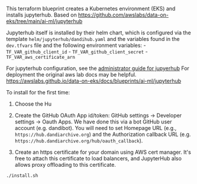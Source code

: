 This terraform blueprint creates a Kubernetes environment (EKS) and
installs jupyterhub. Based on https://github.com/awslabs/data-on-eks/tree/main/ai-ml/jupyterhub

Jupyterhub itself is installed by their helm chart, which is configured
via the template `helm/jupyterhub/dandihub.yaml` and the variables found
in the `dev.tfvars` file and the following environment variables: 
    - `TF_VAR_github_client_id`
    - `TF_VAR_github_client_secret`
    - `TF_VAR_aws_certificate_arn`

For jupyterhub configuration, see the [administrator guide for jupyerhub](https://z2jh.jupyter.org/en/stable/administrator/index.html)
For deployment the original aws lab docs may be helpful. https://awslabs.github.io/data-on-eks/docs/blueprints/ai-ml/jupyterhub

To install for the first time:

1. Choose the Hu
1. Create the GitHub OAuth App id/token: GitHub settings -> Developer settings -> Oauth Apps.
We have done this via a bot GitHub user account (e.g. dandibot). You
will need to set Homepage URL (e.g., `https://hub.dandiarchive.org`) and
the Authorization callback URL (e.g. `https://hub.dandiarchive.org/hub/oauth_callback`). 

1. Create an https certificate for your domain using AWS cert manager.
  It's free to attach this certificate to load balancers, and JupyterHub also allows
  proxy offloading to this certificate.

`./install.sh`

